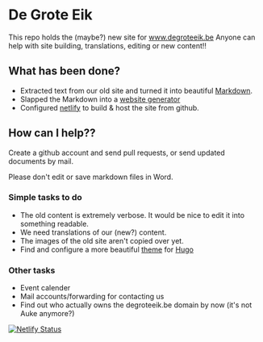 # De Grote Eik
This repo holds the (maybe?) new site for www.degroteeik.be
Anyone can help with site building, translations, editing or new content!!

## What has been done?
- Extracted text from our old site and turned it into beautiful [Markdown](https://www.markdownguide.org/getting-started/).
- Slapped the Markdown into a [website generator](https://gohugo.io/getting-started/quick-start/)
- Configured [netlify](https://app.netlify.com/sites/degroteeik/overview) to build & host the site from github.

## How can I help??
Create a github account and send pull requests, or send updated documents by mail.

Please don't edit or save markdown files in Word.

### Simple tasks to do
- The old content is extremely verbose.
  It would be nice to edit it into something readable.
- We need translations of our (new?) content.
- The images of the old site aren't copied over yet.
- Find and configure a more beautiful [theme](https://themes.gohugo.io/) for [Hugo](https://gohugo.io/)

### Other tasks
- Event calender
- Mail accounts/forwarding for contacting us
- Find out who actually owns the degroteeik.be domain by now (it's not Auke anymore?)


[![Netlify Status](https://api.netlify.com/api/v1/badges/e17bfe5c-ee94-4c52-a9e9-f73049893805/deploy-status)](https://app.netlify.com/sites/degroteeik/deploys)
